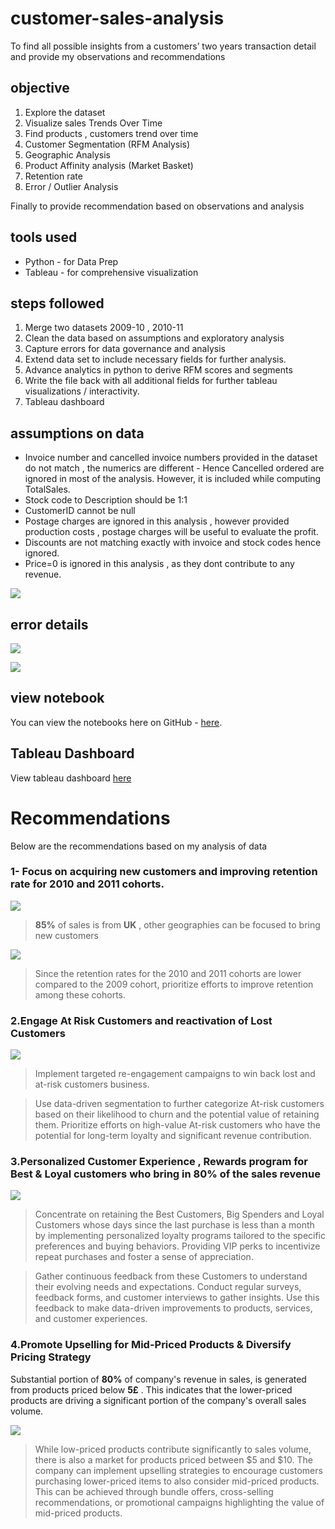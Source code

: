 # customer-sales-analysis
To find all possible insights from a customers’ two years transaction detail and provide my observations and recommendations

## objective
  1.  Explore the dataset
  2.  Visualize sales Trends Over Time
  3.  Find products , customers trend over time
  4.  Customer Segmentation (RFM Analysis)
  5.  Geographic Analysis
  6.  Product Affinity analysis (Market Basket)
  7.  Retention rate
  8.  Error / Outlier Analysis

Finally to provide recommendation based on observations and analysis

## tools used
  * Python - for Data Prep
  * Tableau - for comprehensive visualization

## steps followed
  1.   Merge two datasets 2009-10 , 2010-11
  2.   Clean the data based on assumptions and exploratory analysis
  3.   Capture errors for data governance and analysis
  4.   Extend data set to include necessary fields for further analysis.
  5.   Advance analytics in python to derive RFM scores and segments
  6.   Write the file back with all additional fields for further tableau visualizations / interactivity.
  7.   Tableau dashboard

## assumptions on data 

  *    Invoice number and cancelled invoice numbers provided in the dataset do not match , the numerics are different - Hence Cancelled ordered are ignored in most of the analysis. However, it is included while computing TotalSales.
  *    Stock code to Description should be 1:1
  *    CustomerID cannot be null
  *    Postage charges are ignored in this analysis , however provided production costs , postage charges will be useful to evaluate the profit. 
  *    Discounts are not matching exactly with invoice and stock codes hence ignored.
  *    Price=0 is ignored in this analysis , as they dont contribute to any revenue.


![](screenshots\datamodel.png)  


## error details

![](screenshots\error_summary.png)  

![](screenshots\Invalid_Stock_Code.png)  

## view notebook

You can view the notebooks here on GitHub - [here](https://github.com/preetihegde1/customer-sales-analysis/blob/main/jupyter/Customer_behaviour_analysis.ipynb).


## Tableau Dashboard

View tableau dashboard [here](https://public.tableau.com/app/profile/preetihegde/viz/DecathlonCustomerAnalysis/Overview?publish=yes)


# Recommendations 

Below are the recommendations based on my analysis of data

### 1- Focus on acquiring new customers and improving retention rate for 2010 and 2011 cohorts.

![](screenshots\Cohorts.png)

> **85%** of sales is from **UK** , other geographies can be focused to bring new customers 

![](screenshots\retention.png)

> Since the retention rates for the 2010 and 2011 cohorts are lower compared to the 2009 cohort, prioritize efforts to improve retention among these cohorts.

### 2.Engage At Risk Customers and reactivation of Lost Customers

![](screenshots\AtRisk.png)

> Implement targeted re-engagement campaigns to win back lost and at-risk customers business. 

>Use data-driven segmentation to further categorize At-risk customers based on their likelihood to churn and the potential value of retaining them. Prioritize efforts on high-value At-risk customers who have the potential for long-term loyalty and significant revenue contribution.

### 3.Personalized Customer Experience , Rewards program for Best & Loyal customers who bring in 80% of the sales revenue

![](screenshots\Vip.png)

> Concentrate on retaining the Best Customers, Big Spenders and Loyal Customers whose days since the last purchase is less than a month by implementing personalized loyalty programs tailored to the specific preferences and buying behaviors. Providing VIP perks to incentivize repeat purchases and foster a sense of appreciation.

> Gather continuous feedback from these Customers to understand their evolving needs and expectations. Conduct regular surveys, feedback forms, and customer interviews to gather insights. Use this feedback to make data-driven improvements to products, services, and customer experiences.



### 4.Promote Upselling for Mid-Priced Products & Diversify Pricing Strategy

Substantial portion of **80%** of company's revenue in sales, is generated from products priced below **5£** . This indicates that the lower-priced products are driving a significant portion of the company's overall sales volume.

  ![](screenshots\price_analysis.png)

> While low-priced products contribute significantly to sales volume, there is also a market for products priced between $5 and $10. The company can implement upselling strategies to encourage customers purchasing lower-priced items to also consider mid-priced products. This can be achieved through bundle offers, cross-selling recommendations, or promotional campaigns highlighting the value of mid-priced products.


